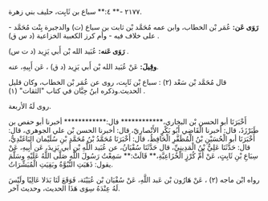 ٢١٧٧ -** ٤:** سباع بن ثَابِت، حليف بني زهرة.

**رَوَى عَن:** عُمَر بْن الخطاب، وابن عمه مُحَمَّد بْن ثابت بن سباع (ت) والدجبرة بِنْت مُحَمَّد - على خلاف فيه - وأم كرز الكعبية الخزاعية (د س ق) .

**رَوَى عَنه:** عُبَيد الله بْن أَبي يَزِيد (د ت س) .

**وقِيلَ:** عَنْ عُبَيد الله بْن أَبي يَزِيد (د ق) ، عَن أَبِيهِ، عنه.

قال مُحَمَّد بْن سَعْد (٢) : سباع بْن ثَابِت، روى عن عُمَر بْن الخطاب، وكان قليل الحديث.وذكره ابنُ حِبَّان في كتاب "الثقات" (١) .

روى لَهُ الأربعة.

أَخْبَرَنَا أبو الحسن بْن البخاري،************ قال:************ أخبرنا أبو حفص بن طَبَرْزَذَ، قال: أخبرنا الْقَاضِي أَبُو بَكْرٍ الأَنْصارِيّ، قال: أخبرنا الحسن بْن علي الجوهري، قال: أَخْبَرَنَا أبو الْحُسَيْنِ بْنُ الْمُظَفَّرِ الْحَافِظُ، قال: أَخْبَرَنَا مُحَمَّدُ بْنُ مُحَمَّدِ بْنِ سُلَيْمان البَاغَنْدِيُّ، قال: حَدَّثَنَا عَلِيُّ بْنُ الْمَدِينِيِّ، قال حَدَّثَنَا سُفْيَانُ، عن عُبَيد اللَّهِ بْنِ أَبي يَزِيدَ، عَن أَبِيهِ، عَنْ سِبَاعِ بْنِ ثَابِتٍ، عَنْ أُمِّ كُرْزٍ الْخُزَاعِيَّةِ،** قَالَتْ:** سَمِعْتُ رَسُولَ اللَّهِ صَلَّى اللَّهُ عَلَيْهِ وسَلَّمَ يقول: ذَهَبَتِ النُّبُوَّةُ وبَقِيَتِ الْمُبَشِّرَاتُ.

رواه ابْن ماجه (٢) ، عَنْ هَارُون بْن عَبد اللَّهِ، عَنْ سُفْيَان بْن عُيَيْنَة، فَوَقَعَ لَنَا بَدَلا عَالِيًا ولَيْسَ لَهُ عِنْدَهُ سِوَى هَذَا الحديث، وحديث آخر.